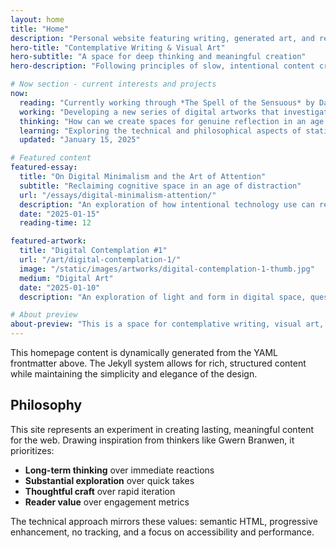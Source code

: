```yaml
---
layout: home
title: "Home"
description: "Personal website featuring writing, generated art, and resources I find important"
hero-title: "Contemplative Writing & Visual Art"
hero-subtitle: "A space for deep thinking and meaningful creation"
hero-description: "Following principles of slow, intentional content creation, everything here is designed to last and to invite genuine reflection."

# Now section - current interests and projects
now:
  reading: "Currently working through *The Spell of the Sensuous* by David Abram, exploring how language shapes our relationship with the natural world."
  working: "Developing a new series of digital artworks that investigate the intersection of technology and contemplative practice."
  thinking: "How can we create spaces for genuine reflection in an age of constant distraction? What does it mean to live contemplatively with modern technology?"
  learning: "Exploring the technical and philosophical aspects of static site generation, inspired by Gwern's approach to long-term digital preservation."
  updated: "January 15, 2025"

# Featured content
featured-essay:
  title: "On Digital Minimalism and the Art of Attention"
  subtitle: "Reclaiming cognitive space in an age of distraction"
  url: "/essays/digital-minimalism-attention/"
  description: "An exploration of how intentional technology use can restore our capacity for deep thought and meaningful connection."
  date: "2025-01-15"
  reading-time: 12

featured-artwork:
  title: "Digital Contemplation #1"
  url: "/art/digital-contemplation-1/"
  image: "/static/images/artworks/digital-contemplation-1-thumb.jpg"
  medium: "Digital Art"
  date: "2025-01-10"
  description: "An exploration of light and form in digital space, questioning the boundaries between natural and artificial beauty."

# About preview
about-preview: "This is a space for contemplative writing, visual art, and thoughtful exploration. Following principles of slow, intentional content creation, everything here is designed to last and to invite genuine reflection."
---
```


This homepage content is dynamically generated from the YAML frontmatter above. The Jekyll system allows for rich, structured content while maintaining the simplicity and elegance of the design.

## Philosophy

This site represents an experiment in creating lasting, meaningful content for the web. Drawing inspiration from thinkers like Gwern Branwen, it prioritizes:

- **Long-term thinking** over immediate reactions
- **Substantial exploration** over quick takes
- **Thoughtful craft** over rapid iteration
- **Reader value** over engagement metrics

The technical approach mirrors these values: semantic HTML, progressive enhancement, no tracking, and a focus on accessibility and performance.